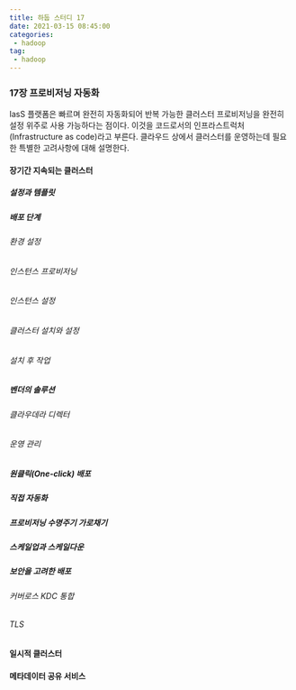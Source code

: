 ```yaml
---
title: 하둡 스터디 17
date: 2021-03-15 08:45:00
categories:
 - hadoop
tag:
 - hadoop
---
```


### 17장 프로비저닝 자동화

IasS 플랫폼은 빠르며 완전히 자동화되어 반복 가능한 클러스터 프로비저닝을 완전히 설정 위주로 사용 가능하다는 점이다. 이것을 코드로서의 인프라스트럭처(Infrastructure as code)라고 부른다. 클라우드 상에서 클러스터를 운영하는데 필요한 특별한 고려사항에 대해 설명한다.

<!-- more -->

#### 장기간 지속되는 클러스터

##### 설정과 템플릿

##### 배포 단계

###### 환경 설정

###### 인스턴스 프로비저닝

###### 인스턴스 설정

###### 클러스터 설치와 설정

###### 설치 후 작업

##### 벤더의 솔루션

###### 클라우데라 디렉터

###### 운영 관리



##### 원클릭(One-click) 배포

##### 직접 자동화

##### 프로비저닝 수명주기 가로채기

##### 스케일업과 스케일다운

##### 보안을 고려한 배포

###### 커버로스 KDC 통합

###### TLS



#### 일시적 클러스터



#### 메타데이터 공유 서비스